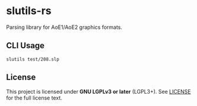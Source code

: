 # slutils-rs
Parsing library for AoE1/AoE2 graphics formats.

## CLI Usage

```
slutils test/208.slp
```

## License

This project is licensed under **GNU LGPLv3 or later** (LGPL3+). See [LICENSE](LICENSE) for the full license text.
